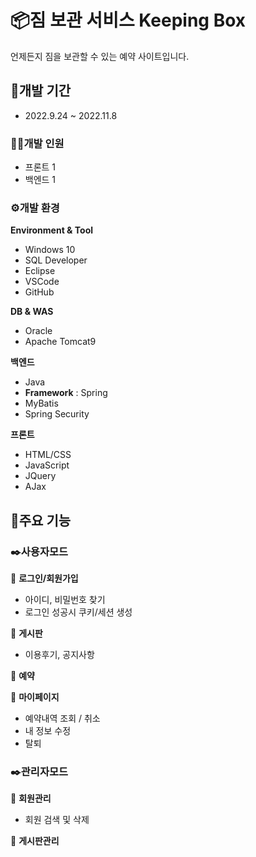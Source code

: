 # 📦짐 보관 서비스 Keeping Box
언제든지 짐을 보관할 수 있는 예약 사이트입니다.

## 📆개발 기간
- 2022.9.24 ~ 2022.11.8

### 🧑‍💻개발 인원
- 프론트 1
- 백엔드 1

### ⚙️개발 환경
**Environment & Tool**
- Windows 10
- SQL Developer
- Eclipse
- VSCode
- GitHub

**DB & WAS**
- Oracle
- Apache Tomcat9

**백엔드**
- Java 
- **Framework** : Spring
- MyBatis
- Spring Security

**프론트**
- HTML/CSS
- JavaScript
- JQuery
- AJax

## 📍주요 기능
### ✒️사용자모드
🧩 **로그인/회원가입**
- 아이디, 비밀번호 찾기
- 로그인 성공시 쿠키/세션 생성

🧩 **게시판**
- 이용후기, 공지사항

🧩 **예약**

🧩 **마이페이지**
- 예약내역 조회 / 취소
- 내 정보 수정
- 탈퇴


### ✒️관리자모드
🧩 **회원관리**
- 회원 검색 및 삭제

🧩 **게시판관리**





